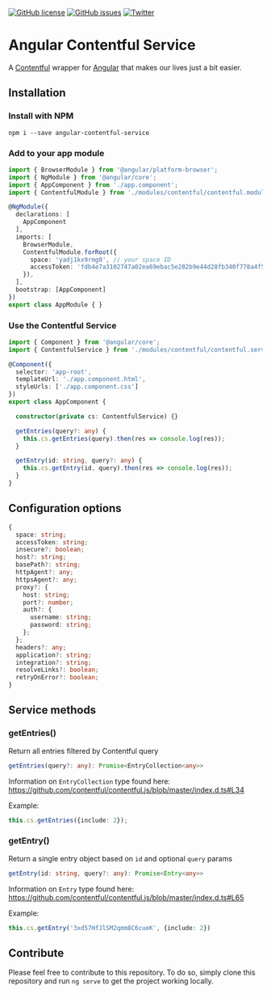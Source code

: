 [![GitHub license](https://img.shields.io/github/license/UseAllFive/angular-contentful-service.svg)](https://github.com/UseAllFive/angular-contentful-service) [![GitHub issues](https://img.shields.io/github/issues/UseAllFive/angular-contentful-service.svg)](https://github.com/UseAllFive/angular-contentful-service/issues) [![Twitter](https://img.shields.io/twitter/url/https/github.com/UseAllFive/angular-contentful-service.svg?style=social)](https://twitter.com/intent/tweet?text=Wow:&url=https%3A%2F%2Fgithub.com%2FUseAllFive%2Fangular-contentful-service)

# Angular Contentful Service

A [Contentful](https://app.contentful.com/) wrapper for [Angular](http://angular.io) that makes our lives just a bit easier.

## Installation

### Install with NPM

```
npm i --save angular-contentful-service
```

### Add to your app module

```typescript
import { BrowserModule } from '@angular/platform-browser';
import { NgModule } from '@angular/core';
import { AppComponent } from './app.component';
import { ContentfulModule } from './modules/contentful/contentful.module';

@NgModule({
  declarations: [
    AppComponent
  ],
  imports: [
    BrowserModule,
    ContentfulModule.forRoot({
      space: 'yadj1kx9rmg0', // your space ID
      accessToken: 'fdb4e7a3102747a02ea69ebac5e282b9e44d28fb340f778a4f5e788625a61abe', // your access token
    }),
  ],
  bootstrap: [AppComponent]
})
export class AppModule { }
```

### Use the Contentful Service

```typescript
import { Component } from '@angular/core';
import { ContentfulService } from './modules/contentful/contentful.service';

@Component({
  selector: 'app-root',
  templateUrl: './app.component.html',
  styleUrls: ['./app.component.css']
})
export class AppComponent {

  constructor(private cs: ContentfulService) {}

  getEntries(query?: any) {
    this.cs.getEntries(query).then(res => console.log(res));
  }

  getEntry(id: string, query?: any) {
    this.cs.getEntry(id, query).then(res => console.log(res));
  }
}
```

## Configuration options

```typescript
{
  space: string;
  accessToken: string;
  insecure?: boolean;
  host?: string;
  basePath?: string;
  httpAgent?: any;
  httpsAgent?: any;
  proxy?: {
    host: string;
    port?: number;
    auth?: {
      username: string;
      password: string;
    };
  };
  headers?: any;
  application?: string;
  integration?: string;
  resolveLinks?: boolean;
  retryOnError?: boolean;
}
```

## Service methods

### getEntries()

Return all entries filtered by Contentful query

```typescript
getEntries(query?: any): Promise<EntryCollection<any>>
```

Information on `EntryCollection` type found here: https://github.com/contentful/contentful.js/blob/master/index.d.ts#L34

Example:

```typescript
this.cs.getEntries({include: 2});
```

### getEntry()

Return a single entry object based on `id` and optional `query` params

```typescript
getEntry(id: string, query?: any): Promise<Entry<any>>
```

Information on `Entry` type found here: https://github.com/contentful/contentful.js/blob/master/index.d.ts#L65

Example:

```typescript
this.cs.getEntry('3xd57HfJlSM2qmm8C6cueK', {include: 2})
```

## Contribute

Please feel free to contribute to this repository. To do so, simply clone this repository and run `ng serve` to get the project working locally.
